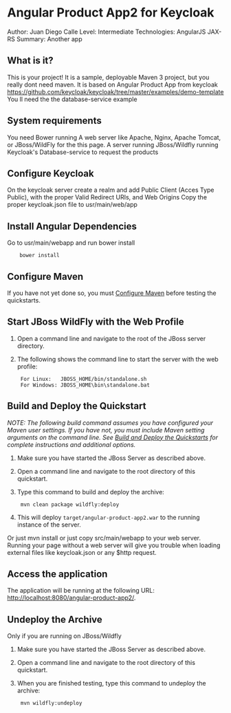Angular Product App2 for Keycloak
========================
Author: Juan Diego Calle
Level: Intermediate
Technologies: AngularJS JAX-RS
Summary: Another app 

What is it?
-----------

This is your project! It is a sample, deployable Maven 3 project, but you really dont need maven.  It is based on Angular Product App from keycloak
https://github.com/keycloak/keycloak/tree/master/examples/demo-template
You ll need the the database-service example

System requirements
-------------------

You need Bower running
A web server like Apache, Nginx, Apache Tomcat, or JBoss/WildFly for the this page. 
A server running JBoss/Wildfly running Keycloak's Database-service to request the products

Configure Keycloak
----------------------------

On the keycloak server create a realm and add Public Client (Acces Type Public), with the proper Valid Redirect URIs, and Web Origins
Copy the proper keycloak.json file to usr/main/web/app

Install Angular Dependencies
----------------------------

Go to usr/main/webapp and run bower install

        bower install
 
Configure Maven
---------------

If you have not yet done so, you must [Configure Maven](https://github.com/jboss-developer/jboss-developer-shared-resources/blob/master/guides/CONFIGURE_MAVEN.md) before testing the quickstarts.


Start JBoss WildFly with the Web Profile
-------------------------

1. Open a command line and navigate to the root of the JBoss server directory.
2. The following shows the command line to start the server with the web profile:

        For Linux:   JBOSS_HOME/bin/standalone.sh
        For Windows: JBOSS_HOME\bin\standalone.bat

 
Build and Deploy the Quickstart
-------------------------

_NOTE: The following build command assumes you have configured your Maven user settings. If you have not, you must include Maven setting arguments on the command line. See [Build and Deploy the Quickstarts](https://github.com/jboss-developer/jboss-eap-quickstarts#build-and-deploy-the-quickstarts) for complete instructions and additional options._

1. Make sure you have started the JBoss Server as described above.
2. Open a command line and navigate to the root directory of this quickstart.
3. Type this command to build and deploy the archive:

        mvn clean package wildfly:deploy

4. This will deploy `target/angular-product-app2.war` to the running instance of the server.

Or just mvn install or just copy src/main/webapp to your web server.  Running your page without a web server will give you trouble when loading external files like keycloak.json or any $http request.
 

Access the application 
---------------------

The application will be running at the following URL: <http://localhost:8080/angular-product-app2/>.


Undeploy the Archive
--------------------
Only if you are running on JBoss/Wildfly

1. Make sure you have started the JBoss Server as described above.
2. Open a command line and navigate to the root directory of this quickstart.
3. When you are finished testing, type this command to undeploy the archive:

        mvn wildfly:undeploy


